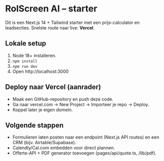 # RolScreen AI – starter

Dit is een Next.js 14 + Tailwind starter met een prijs-calculator en leadsecties.
Snelste route naar live: **Vercel**.

## Lokale setup
1. Node 18+ installeren.
2. `npm install`
3. `npm run dev`
4. Open http://localhost:3000

## Deploy naar Vercel (aanrader)
- Maak een GitHub-repository en push deze code.
- Ga naar vercel.com → New Project → Importeer je repo → Deploy.
- Koppel later je eigen domein.

## Volgende stappen
- Formulieren laten posten naar een endpoint (Next.js API routes) en een CRM (bijv. Airtable/Supabase).
- Calendly/Cal.com embedden voor direct plannen.
- Offerte-API + PDF generator toevoegen (pages/api/quote.ts, /lib/pdf).
